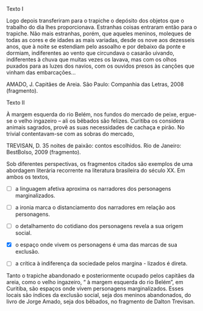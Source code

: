

Texto I

Logo depois transferiram para o trapiche o depósito dos objetos que o trabalho do dia lhes proporcionava. Estranhas coisas entraram então para o trapiche. Não mais estranhas, porém, que aqueles meninos, moleques de todas as cores e de idades as mais variadas, desde os nove aos dezesseis anos, que à noite se estendiam pelo assoalho e por debaixo da ponte e dormiam, indiferentes ao vento que circundava o casarão uivando, indiferentes à chuva que muitas vezes os lavava, mas com os olhos puxados para as luzes dos navios, com os ouvidos presos às canções que vinham das embarcações...

AMADO, J. Capitães de Areia. São Paulo: Companhia das Letras, 2008 (fragmento).

Texto II

À margem esquerda do rio Belém, nos fundos do mercado de peixe, ergue-se o velho ingazeiro – ali os bêbados são felizes. Curitiba os considera animais sagrados, provê as suas necessidades de cachaça e pirão. No trivial contentavam-se com as sobras do mercado,

TREVISAN, D. 35 noites de paixão: contos escolhidos. Rio de Janeiro: BestBolso, 2009 (fragmento).

Sob diferentes perspectivas, os fragmentos citados são exemplos de uma abordagem literária recorrente na literatura brasileira do século XX. Em ambos os textos,



- [ ] a linguagem afetiva aproxima os narradores dos personagens marginalizados.
- [ ] a ironia marca o distanciamento dos narradores em relação aos personagens.
- [ ] o detalhamento do cotidiano dos personagens revela a sua origem social.
- [x] o espaço onde vivem os personagens é uma das marcas de sua exclusão.
- [ ] a crítica à indiferença da sociedade pelos margina - lizados é direta.


Tanto o trapiche abandonado e posteriormente ocupado pelos capitães da areia, como o velho ingazeiro, “ à margem esquerda do rio Belém”, em Curitiba, são espaços onde vivem personagens marginalizados. Esses locais são índices da exclusão social, seja dos meninos abandonados, do livro de Jorge Amado, seja dos bêbados, no fragmento de Dalton Trevisan.

        